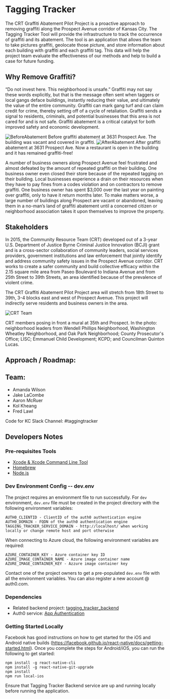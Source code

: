 # Tagging Tracker
The CRT Graffiti Abatement Pilot Project is a proactive approach to removing graffiti along the Prospect Avenue corridor of Kansas City. The Tagging Tracker Tool will provide the infrastructure to track the occurrence of graffiti and its abatement. The tool is an application that allows the team to take pictures graffiti, geolocate those picture, and store information about each building with graffiti and each graffiti tag. This data will help the project team evaluate the effectiveness of our methods and help to build a case for future funding.

## Why Remove Graffiti?
“Do not invest here. This neighborhood is unsafe.” Graffiti may not say these words explicitly, but that is the message often sent when taggers or local gangs deface buildings, instantly reducing their value, and ultimately the value of the entire community. Graffiti can mark gang turf and can claim credit for crime, thereby setting off of a cycle of retaliation. Graffiti sends a signal to residents, criminals, and potential businesses that this area is not cared for and is not safe. Graffiti abatement is a critical catalyst for both improved safety and economic development.


![BeforeAbatement](https://user-images.githubusercontent.com/22461039/41262100-968156ea-6da4-11e8-9f9b-e6a5b3790137.jpeg)
Before graffiti abatement at 3631 Prospect Ave. The building was vacant and covered in graffiti.
![AfterAbatement](https://user-images.githubusercontent.com/22461039/41262101-968f2c16-6da4-11e8-8d5c-fe9b730a1e13.jpeg)
After graffiti abatement at 3631 Prospect Ave. Now a restaurant is open in the building and it has remained graffiti-free!

A number of business owners along Prospect Avenue feel frustrated and almost defeated by the amount of repeated graffiti on their building. One business owner even closed their store because of the repeated tagging on their building. Local businesses experience a drain on their resources when they have to pay fines from a codes violation and on contractors to remove graffiti. One business owner has spent $3,000 over the last year on painting over graffiti, only to have it return months later. To make matters worse, a large number of buildings along Prospect are vacant or abandoned, leaving them in a no-man’s land of graffiti abatement until a concerned citizen or neighborhood association takes it upon themselves to improve the property.

## Stakeholders
In 2015, the Community Resource Team (CRT) developed out of a 3-year U.S. Department of Justice Byrne Criminal Justice Innovation (BCJI) grant and is a cross-sector collaboration of community leaders, social services providers, government institutions and law enforcement that jointly identify and address community safety issues in the Prospect Avenue corridor. CRT works to create a safer community and build collective efficacy within the 2.15 square mile area from Paseo Boulevard to Indiana Avenue and from 25th Street to 39th Streets, an area identified because of the prevalence of violent crime.

The CRT Graffiti Abatement Pilot Project area will stretch from 18th Street to 39th, 3-4 blocks east and west of Prospect Avenue. This project will indirectly serve residents and business owners in the area.

![CRT Team](https://user-images.githubusercontent.com/22461039/41263286-86d6d916-6dab-11e8-9570-2617297ea2e0.jpg)

CRT members posing in front a mural at 35th and Prospect. In the photo: neighborhood leaders from Wendell Phillips Neighborhood, Washington Wheatley Neighborhood, and Oak Park Neighborhood; County Prosecutor's Office; LISC; Emmanuel Child Development; KCPD; and Councilman Quinton Lucas.

## Approach / Roadmap:


## Team:
* Amanda Wilson
* Jake LaCombe
* Aaron McRuer
* Kol Kheang
* Fred Lawl

Code for KC Slack Channel: #taggingtracker


## Developers Notes

### Pre-requisites Tools

- [Xcode & Xcode Command Line Tool](https://developer.apple.com/xcode/)
- [Homebrew](https://brew.sh/)
- [Node.js](https://nodejs.org/en/download/)

### Dev Environment Config -- dev.env

The project requires an environment file to run successfully.  For `dev` environment, `dev.env` file must be created in the project directory with the following environment variables:

```
AUTH0_CLIENTID - ClientID of the auth0 authentication engine
AUTH0_DOMAIN - FQDN of the auth0 authentication engine
TAGGING_TRACKER_SERVICE_DOMAIN - http://localhost/ when working locally or change remote host and port otherwise
```

When connecting to Azure cloud, the following environment variables are required:

```
AZURE_CONTAINER_KEY - Azure container key ID
AZURE_IMAGE_CONTAINER_NAME - Azure image container name
AZURE_IMAGE_CONTAINER_KEY - Azzure image container key
```

Contact one of the project owners to get a pre-populated `dev.env` file with all the environment variables. You can also register a new account @ auth0.com.

### Dependencies

- Related backend project: [tagging_tracker_backend](https://github.com/codeforkansascity/tagging_tracker_backend)
- Auth0 service: [App Authentication](https://auth0.com/)

### Getting Started Locally

Facebook has good instructions on how to get started for the iOS and Android native builds (https://facebook.github.io/react-native/docs/getting-started.html). Once you complete the steps for Android/iOS, you can run the following to get started:

```
npm install -g react-native-cli
npm install -g react-native-git-upgrade
npm install
npm run local-ios
```

Ensure that Tagging Tracker Backend service are up and running locally before running the application.

